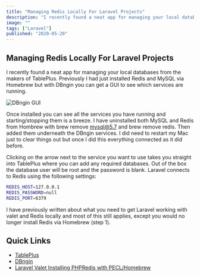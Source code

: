 ```yaml
---
title: "Managing Redis Locally For Laravel Projects"
description: "I recently found a neat app for managing your local databases from the makers of TablePlus. Previously I had just installed Redis and MySQL via Homebrew but with DBngin you can get a GUI to see which services are running."
image: ""
tags: ["Laravel"]
published: "2020-05-20"
---
```


## Managing Redis Locally For Laravel Projects

I recently found a neat app for managing your local databases from the makers of TablePlus. Previously I had just installed Redis and MySQL via Homebrew but with DBngin you can get a GUI to see which services are running.

![DBngin GUI](https://res.cloudinary.com/redfern-web/image/upload/v1597786324/redfern-dev/png/Screenshot-2020-05-20-at-22.03.53.png)

Once installed you can see all the services you have running and starting/stopping them is a breeze. I have uninstalled both MySQL and Redis from Hombrew with brew remove mysql@5.7 and brew remove redis. Then added them underneath the DBngin services. I did need to restart my Mac just to clear things out but once I did this everything connected as it did before.

Clicking on the arrow next to the service you want to use takes you straight into TablePlus where you can add any required databases. Out of the box the database user will be root and the password is blank. Laravel connects to Redis using the following settings:

```bash
REDIS_HOST=127.0.0.1
REDIS_PASSWORD=null
REDIS_PORT=6379
```

I have previously written about what you need to get Laravel working with valet and Redis locally and most of this still applies, except you would no longer install Redis via Homebrew (step 1).

## Quick Links

- [TablePlus](https://tableplus.com/)
- [DBngin](https://dbngin.com/)
- [Laravel Valet Installing PHPRedis with PECL/Homebrew](https://www.redfern.dev/managing-redis-locally-for-laravel-projects/laravel-valet-installing-phpredis-with-pecl-homebrew)
